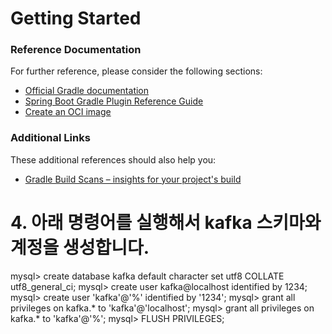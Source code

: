 # Getting Started

### Reference Documentation
For further reference, please consider the following sections:

* [Official Gradle documentation](https://docs.gradle.org)
* [Spring Boot Gradle Plugin Reference Guide](https://docs.spring.io/spring-boot/docs/2.7.7/gradle-plugin/reference/html/)
* [Create an OCI image](https://docs.spring.io/spring-boot/docs/2.7.7/gradle-plugin/reference/html/#build-image)

### Additional Links
These additional references should also help you:

* [Gradle Build Scans – insights for your project's build](https://scans.gradle.com#gradle)



# 4. 아래 명령어를 실행해서 kafka 스키마와 계정을 생성합니다.
mysql> create database kafka default character set utf8 COLLATE utf8_general_ci;
mysql> create user kafka@localhost identified by 1234;
mysql> create user 'kafka'@'%' identified by '1234';
mysql> grant all privileges on kafka.* to 'kafka'@'localhost';
mysql> grant all privileges on kafka.* to 'kafka'@'%';
mysql> FLUSH PRIVILEGES;
